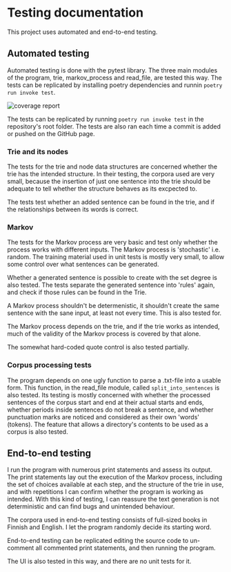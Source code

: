 # Testing documentation

This project uses automated and end-to-end testing.

## Automated testing
Automated testing is done with the pytest library. The three main modules of the program, trie, markov_process and read_file, are tested this way. The tests can be replicated by installing poetry dependencies and runnin `poetry run invoke test`.

![coverage report](https://user-images.githubusercontent.com/94612974/222955792-09d594b6-0076-4765-ae87-df35823d8d57.png)

The tests can be replicated by running `poetry run invoke test` in the repository's root folder. The tests are also ran each time a commit is added or pushed on the GitHub page.

### Trie and its nodes
The tests for the trie and node data structures are concerned whether the trie has the intended structure. In their testing, the corpora used are very small, because the insertion of just one sentence into the trie should be adequate to tell whether the structure behaves as its excpected to.

The tests test whether an added sentence can be found in the trie, and if the relationships between its words is correct.

### Markov
The tests for the Markov process are very basic and test only whether the process works with different inputs. The Markov process is 'stochastic' i.e. random. The training material used in unit tests is mostly very small, to allow some control over what sentences can be generated.

Whether a generated sentence is possible to create with the set degree is also tested. The tests separate the generated sentence into 'rules' again, and check if those rules can be found in the Trie.

A Markov process shouldn't be determenistic, it shouldn't create the same sentence with the sane input, at least not every time. This is also tested for.

The Markov process depends on the trie, and if the trie works as intended, much of the validity of the Markov process is covered by that alone.

The somewhat hard-coded quote control is also tested partially.

### Corpus processing tests
The program depends on one ugly function to parse a .txt-file into a usable form. This function, in the read_file module, called `split_into_sentences` is also tested. Its testing is mostly concerned with whether the processed sentences of the corpus start and end at their actual starts and ends, whether periods inside sentences do not break a sentence, and whether punctuation marks are noticed and considered as their own 'words' (tokens). The feature that allows a directory's contents to be used as a corpus is also tested.

## End-to-end testing
I run the program with numerous print statements and assess its output. The print statements lay out the execution of the Markov process, including the set of choices available at each step, and the structure of the trie in use, and with repetitions I can confirm whether the program is working as intended. With this kind of testing, I can reassure the text generation is not deterministic and can find bugs and unintended behaviour.

The corpora used in end-to-end testing consists of full-sized books in Finnish and English. I let the program randomly decide its starting word.

End-to-end testing can be replicated editing the source code to un-comment all commented print statements, and then running the program. 

The UI is also tested in this way, and there are no unit tests for it.
